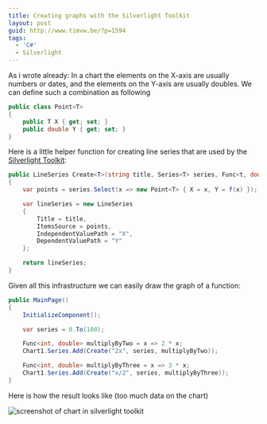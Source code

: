 ```yaml
---
title: Creating graphs with the Silverlight Toolkit
layout: post
guid: http://www.timvw.be/?p=1594
tags:
  - 'C#'
  - Silverlight
---
```

As i wrote already: In a chart the elements on the X-axis are usually numbers or dates, and the elements on the Y-axis are usually doubles. We can define such a combination as following

```csharp
public class Point<T>
{
	public T X { get; set; }
	public double Y { get; set; }
}
```

Here is a little helper function for creating line series that are used by the [Silverlight Toolkit](http://silverlight.codeplex.com/):

```csharp
public LineSeries Create<T>(string title, Series<T> series, Func<t, double> f) where T : IComparable<T>
{
	var points = series.Select(x => new Point<T> { X = x, Y = f(x) });

	var lineSeries = new LineSeries
	{
		Title = title,
		ItemsSource = points,
		IndependentValuePath = "X",
		DependentValuePath = "Y"
	};

	return lineSeries;
}
```

Given all this infrastructure we can easily draw the graph of a function:

```csharp
public MainPage()
{
	InitializeComponent();

	var series = 0.To(100);

	Func<int, double> multiplyByTwo = x => 2 * x;
	Chart1.Series.Add(Create("2x", series, multiplyByTwo));

	Func<int, double> multiplyByThree = x => 3 * x;
	Chart1.Series.Add(Create("x/2", series, multiplyByThree));
}
```

Here is how the result looks like (too much data on the chart)

![screenshot of chart in silverlight toolkit](http://www.timvw.be/wp-content/images/silverlightchart.png)